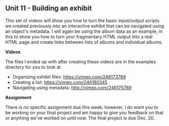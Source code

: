 ## Unit 11 - Building an exhibit

This set of videos will show you how to turn the basic input/output scripts we created previously into an interactive exhibit that can be navigated using an object's metadata. I will again be using the album data as an example, in this to show you how to turn your fragmentary HTML output into a real HTML page and create links between lists of albums and individual albums.

**Videos**

The files I ended up with after creating these videos are in the examples directory for you to look at.

- Organizing exhibit files: <https://vimeo.com/246173789>
- Creating a list: <https://vimeo.com/246180345>
- Navigating using metadata: <http://vimeo.com/246175789>

**Assignment**

There is no specific assignment due this week; however, I do want you to be working on your final project and am happy to give you feedback on that or anything we've worked on until now. The final project is due Dec. 20.
